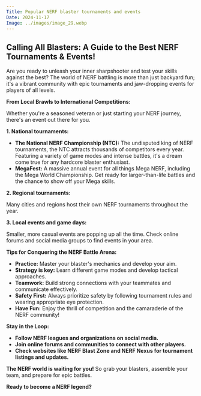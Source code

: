 ```yaml
---
Title: Popular NERF blaster tournaments and events
Date: 2024-11-17
Image: ../images/image_29.webp
---
```


##  Calling All Blasters: A Guide to the Best NERF Tournaments & Events!

Are you ready to unleash your inner sharpshooter and test your skills against the best? The world of NERF battling is more than just backyard fun; it's a vibrant community with epic tournaments and jaw-dropping events for players of all levels.  

**From Local Brawls to International Competitions:**

Whether you're a seasoned veteran or just starting your NERF journey, there's an event out there for you.

**1. National tournaments:**

* **The National NERF Championship (NTC):** The undisputed king of NERF tournaments, the NTC attracts thousands of competitors every year. Featuring a variety of game modes and intense battles, it's a dream come true for any hardcore blaster enthusiast.
* **MegaFest:** A massive annual event for all things Mega NERF, including the Mega World Championship. Get ready for larger-than-life battles and the chance to show off your Mega skills.

**2. Regional tournaments:**

Many cities and regions host their own NERF tournaments throughout the year. 

**3. Local events and game days:**

Smaller, more casual events are popping up all the time. Check online forums and social media groups to find events in your area.

**Tips for Conquering the NERF Battle Arena:**

* **Practice:** Master your blaster's mechanics and develop your aim.
* **Strategy is key:** Learn different game modes and develop tactical approaches.
* **Teamwork:** Build strong connections with your teammates and communicate effectively.
* **Safety First:** Always prioritize safety by following tournament rules and wearing appropriate eye protection.
* **Have Fun:** Enjoy the thrill of competition and the camaraderie of the NERF community!

**Stay in the Loop:**

* **Follow NERF leagues and organizations on social media.**
* **Join online forums and communities to connect with other players.**
* **Check websites like NERF Blast Zone and NERF Nexus for tournament listings and updates.**

**The NERF world is waiting for you!** So grab your blasters, assemble your team, and prepare for epic battles.

**Ready to become a NERF legend?** 


 
